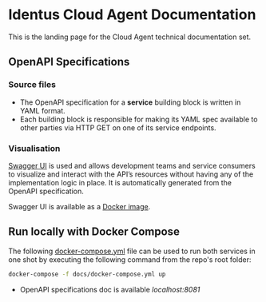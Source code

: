 # Identus Cloud Agent Documentation

This is the landing page for the Cloud Agent technical documentation set.

## OpenAPI Specifications

### Source files
- The OpenAPI specification for a **service** building block is written in YAML format.
- Each building block is responsible for making its YAML spec available to other parties via HTTP GET on one of its service endpoints.

### Visualisation

[Swagger UI](https://swagger.io/tools/swagger-ui/) is used and allows development teams and service consumers to visualize and interact with the API’s resources
without having any of the implementation logic in place. It is automatically generated from the OpenAPI specification.

Swagger UI is available as a [Docker image](https://hub.docker.com/r/swaggerapi/swagger-ui).

## Run locally with Docker Compose

The following [docker-compose.yml](./docker-compose.yml) file can be used to run both services in one shot by executing the following command from the repo's root folder:

```bash
docker-compose -f docs/docker-compose.yml up
```
- OpenAPI specifications doc is available *localhost:8081*





